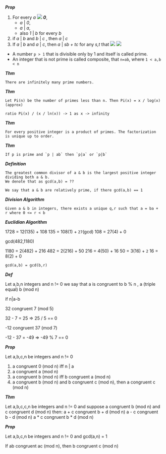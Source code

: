 ___Prop___

1. For every _a_ ![](https://raw.githubusercontent.com/rugbyprof/CMPS-Cryptography/master/symbols/neq.gif) ___0___, 
    - _a_ | _0_, 
    - _a_ | _a_, 
    - also _1_ | _b_ for every _b_
2. if _a_ | _b_ and _b_ | _c_ , then _a_ | _c_
3. If _a_ | _b_ and _a_ | _c_, then _a_ | _sb + tc_ for any _s,t_ that ![](https://raw.githubusercontent.com/rugbyprof/CMPS-Cryptography/master/symbols/in.gif) ![](https://raw.githubusercontent.com/rugbyprof/CMPS-Cryptography/master/symbols/integers.gif)

- A number `p > 1` that is divisible only by 1 and itself is called prime.
- An integer that is not prime is called composite, that `n=ab`, where `1 < a,b < n`

___Thm___
```
There are infinitely many prime numbers.
```

___Thm___
```
Let Pi(n) be the number of primes less than n. Then Pi(x) = x / log(x) (approx)

ratio Pi(x) / (x / ln(x)) -> 1 as x -> infinity

```

___Thm___
```
For every positive integer is a product of primes. The factorization is unique up to order.

```

___Thm___
```
If p is prime and `p | ab` then `p|a` or `p|b`

```

___Definition___ 

```
The greatest common divisor of a & b is the largest positive integer dividing both a & b.
We denote that as gcd(a,b) = ??
```

```
We say that a & b are relatively prime, if there gcd(a,b) == 1
```

___Division Algorithm___

```
Given a & b in integers, there exists a unique q,r such that a = ba + r where 0 <= r < b
```

___Euclidian Algorithm___

1728 = 12(135) + 108
135 = 108(1) + `27`(gcd)
108 = 27(4) + 0

gcd(482,1180)

1180 = 2(482) + 216
482 = 2(216) + 50
216 = 4(50) + 16
50 = 3(16) + `2`
16 = 8(2) + 0

`gcd(a,b) = gcd(b,r)`

___Def___

Let a,b,n integers and n != 0
we say that a is congruent to b % n , a (triple equal) b (mod n)

if n|a-b 

32 congruent 7 (mod 5)

32 - 7 = 25 => 25 / 5 == 0

-12 congruent 37 (mod 7)

-12 - 37 = -49 => -49 % 7 == 0

___Prop___

Let a,b,c,n be integers and n != 0
1. a congruent 0 (mod n) iff n | a
2. a congruent a (mod n)
3. a congruent b (mod n) iff b congruent a (mod n)
4. a congruent b (mod n) and b congruent c (mod n), then a congruent c (mod n)

___Thm___

Let a,b,c,c,n be integers and n != 0
and suppose a congruent b (mod n) and c congruent d (mod n)
then:
a + c congruent b + d (mod n)
a - c congruent b - d (mod n)
a * c congruent b * d (mod n)

___Prop___

Let a,b,c,n be integers and n != 0
and gcd(a,n) = 1

If ab congruent ac (mod n), then b congruent c (mod n)

